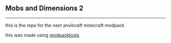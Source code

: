 ## Mobs and Dimensions 2
---
this is the repo for the next anvilcraft minecraft modpack

this was made using [modpacktools](https://github.com/Anvilcraft/modpacktools)
